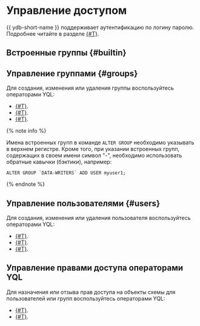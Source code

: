 # Управление доступом

{{ ydb-short-name }} поддерживает аутентификацию по логину паролю. Подробнее читайте в разделе [{#T}](authentication.md).

## Встроенные группы {#builtin}

## Управление группами {#groups}

Для создания, изменения или удаления группы воспользуйтесь операторами YQL:

* [{#T}](../yql/reference/syntax/create-group.md).
* [{#T}](../yql/reference/syntax/alter-group.md).
* [{#T}](../yql/reference/syntax/drop-group.md).

{% note info %}

Имена встроенных групп в команде `ALTER GROUP` необходимо указывать в верхнем регистре. Кроме того, при указании встроенных групп, содержащих в своем имени символ "-", необходимо использовать обратные кавычки (бэктики), например:

```yql
ALTER GROUP `DATA-WRITERS` ADD USER myuser1;
```

{% endnote %}

## Управление пользователями {#users}

Для создания, изменения или удаления пользователя воспользуйтесь операторами YQL:

* [{#T}](../yql/reference/syntax/create-user.md).
* [{#T}](../yql/reference/syntax/alter-user.md).
* [{#T}](../yql/reference/syntax/drop-user.md).

## Управление правами доступа операторами YQL

Для назначения или отзыва прав доступа на объекты схемы для пользователей или групп воспользуйтесь операторами YQL:

* [{#T}](../yql/reference/syntax/grant.md).
* [{#T}](../yql/reference/syntax/revoke.md).
